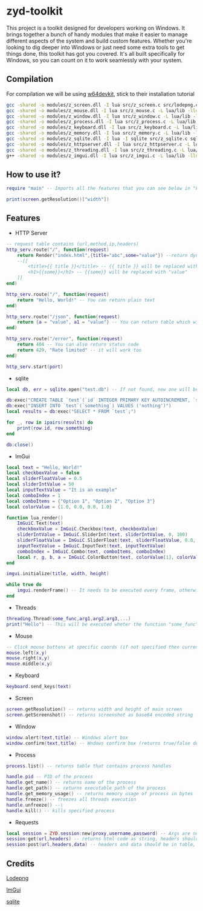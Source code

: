 
# zyd-toolkit

This project is a toolkit designed for developers working on Windows. It brings together a bunch of handy modules that make it easier to manage different aspects of the system and build custom features. Whether you're looking to dig deeper into Windows or just need some extra tools to get things done, this toolkit has got you covered. It's all built specifically for Windows, so you can count on it to work seamlessly with your system.

## Compilation
For compilation we will be using [w64devkit](https://github.com/skeeto/w64devkit), stick to their installation tutorial
```sh
gcc -shared -o modules/z_screen.dll -I lua src/z_screen.c src/lodepng.c -L lua/lib -llua54 -lUser32 -lgdiplus -lGdi32 -Os -s
gcc -shared -o modules/z_mouse.dll -I lua src/z_mouse.c -L lua/lib -llua54 -lUser32 -lGdi32 -Os -s
gcc -shared -o modules/z_window.dll -I lua src/z_window.c -L lua/lib -llua54 -lUser32 -lGdi32 -Os -s
gcc -shared -o modules/z_process.dll -I lua src/z_process.c -L lua/lib -llua54 -lUser32 -lGdi32 -Os -s
gcc -shared -o modules/z_keyboard.dll -I lua src/z_keyboard.c -L lua/lib -llua54 -lUser32 -lGdi32 -Os -s
gcc -shared -o modules/z_memory.dll -I lua src/z_memory.c -L lua/lib -llua54 -lUser32 -lkernel32 -lGdi32 -Os -s
gcc -shared -o modules/z_sqlite.dll -I lua -I sqlite src/z_sqlite.c sqlite/sqlite3.c -L lua/lib -llua54 -Os -s
gcc -shared -o modules/z_httpserver.dll -I lua src/z_httpserver.c -L lua/lib -llua54 -lUser32 -lws2_32 -lGdi32 -Os -s
gcc -shared -o modules/z_threading.dll -I lua src/z_threading.c -L lua/lib -llua54 -lUser32 -lGdi32 -Os -s
g++ -shared -o modules/z_imgui.dll -I lua src/z_imgui.c -L lua/lib -llua54 imgui/imgui.cpp imgui/imgui_draw.cpp imgui/imgui_widgets.cpp imgui/imgui_tables.cpp imgui/imgui_demo.cpp imgui/backends/imgui_impl_dx10.cpp imgui/backends/imgui_impl_win32.cpp -I imgui -I imgui/backends -ld3d10 -ld3dcompiler -lcomdlg32 -lole32 -luser32 -lgdi32 -ldwmapi -Os -s
```

## How to use it?

```lua
require "main" -- Imports all the features that you can see below in "Features" section

print(screen.getResolution()["width"])
```

## Features

- HTTP Server

```lua
-- request table contains (url,method,ip,headers)
http_serv.route("/", function(request)
    return Render("index.html",{title="abc",some="value"}) --return dynamic html page, see usage below
    --[[
        <title>{{ title }}</title> -- {{ title }} will be replaced with "abc"
        <h1>{{some}}</h1> -- {{some}} will be replaced with "value"
    ]]
end)

http_serv.route("/", function(request)
    return "Hello, World!" -- You can return plain text
end)

http_serv.route("/json", function(request)
    return {a = "value", a1 = "value"} -- You can return table which will be parsed to json
end)

http_serv.route("/error", function(request)
    return 404 -- You can also return status code
    return 429, "Rate limited" -- it will work too
end)

http_serv.start(port) 
```

- sqlite

```lua
local db, err = sqlite.open("test.db") -- If not found, new one will be created

db:exec("CREATE TABLE `test`(`id` INTEGER PRIMARY KEY AUTOINCREMENT, `something` TEXT NOT NULL)")
db:exec("INSERT INTO `test`(`something`) VALUES ('nothing')")
local results = db:exec("SELECT * FROM `test`;")

for _, row in ipairs(results) do
    print(row.id, row.something)
end

db:close()
```

- ImGui

```lua
local text = "Hello, World!"
local checkboxValue = false
local sliderFloatValue = 0.5
local sliderIntValue = 50
local inputTextValue = "It is an example"
local comboIndex = 1
local comboItems = {"Option 1", "Option 2", "Option 3"}
local colorValue = {1.0, 0.0, 0.0, 1.0}

function lua_render()
    ImGuiC.Text(text)
    checkboxValue = ImGuiC.Checkbox(text, checkboxValue)
    sliderIntValue = ImGuiC.SliderInt(text, sliderIntValue, 0, 100)
    sliderFloatValue = ImGuiC.SliderFloat(text, sliderFloatValue, 0.0, 1.0)
    inputTextValue = ImGuiC.InputText(text, inputTextValue)
    comboIndex = ImGuiC.Combo(text, comboItems, comboIndex)
    local r, g, b, a = ImGuiC.ColorButton(text, colorValue[1], colorValue[2], colorValue[3], colorValue[4])
end

imgui.initialize(title, width, height)

while true do
    imgui.renderFrame() -- It needs to be executed every frame, otherwise it won't be displayed
end
```

- Threads

```lua
threading.Thread(some_func,arg1,arg2,arg3,...)
print("Hello") -- This will be executed wheter the function "some_func" was fully processed
```

- Mouse

```lua
-- Click mouse buttons at specific coords (if not specified then current location will be used)
mouse.left(x,y)
mouse.right(x,y)
mouse.middle(x,y)
```

- Keyboard

```lua
keyboard.send_keys(text)
```

- Screen

```lua
screen.getResolution() -- returns width and height of main screen
screen.getScreenshot() -- returns screenshot as base64 encoded string
```

- Window

```lua
window.alert(text,title) -- Windows alert box
window.confirm(text,title) -- Wndows confirm box (returns true/false depending on what was clicked)
```

- Process

```lua
process.list() -- returns table that contains process handles

handle.pid -- PID of the process
handle.get_name() -- returns name of the process
handle.get_path() -- returns executable path of the process
handle.get_memory_usage() -- returns memory usage of process in bytes
handle.freeze() -- freezes all threads execution
handle.unfreeze() --\
handle.kill() -- kills specified process
```

- Requests

```lua
local session = ZYD.session:new(proxy,username,password) -- Args are not required
session:get(url,headers) -- returns html code as string, headers should be in table - ex. {["Host"]="a.com"}
session:post(url,headers,data) -- headers and data should be in table, otherwise error will be thrown
```

## Credits
[Lodepng](https://github.com/lvandeve/lodepng)

[ImGui](https://github.com/ocornut/imgui)

[sqlite](https://github.com/sqlite/sqlite)
